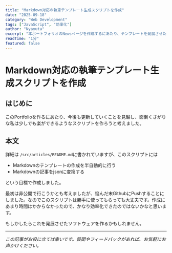 ```yaml
---
title: "Markdown対応の執筆テンプレート生成スクリプトを作成"
date: "2025-09-18"
category: "Web Development"
tags: ["JavaScript", "効率化"]
author: "Nyayuta"
excerpt: "本ポートフォリオのNewsページを作成するにあたり、テンプレートを発展させたものを作成し、効率化を図りました。"
readTime: "1分"
featured: false
---
```


# Markdown対応の執筆テンプレート生成スクリプトを作成

## はじめに

このPortfolioを作るにあたり、今後も更新していくことを見越し、面倒くさがりな私は少しでも楽ができるようなスクリプトを作ろうと考えました。

## 本文

詳細は `/src/articles/README.md`に書かれていますが、このスクリプトには

- Markdownのテンプレートの作成を半自動的に行う
- Markdownの記事をjsonに変換する

という目標で作成しました。

最初は非公開で行こうかとも考えましたが、悩んだ末GithubにPushすることにしました。なのでこのスクリプトは勝手に使ってもらっても大丈夫です。作成にあまり時間はかからなかったので、かなり効率化できたのではないかなと思います。

もしかしたらこれを発展させたソフトウェアを作るかもしれません。


---

*この記事がお役に立てば幸いです。質問やフィードバックがあれば、お気軽にお声かけください。*